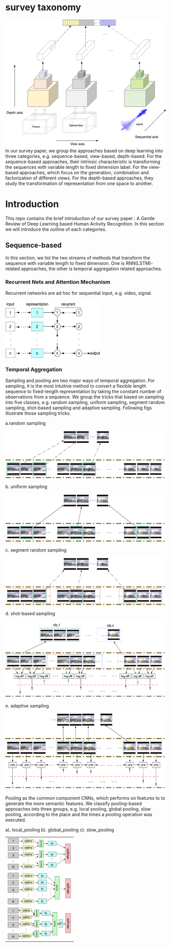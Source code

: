 # survey taxonomy
<img src="https://github.com/Ontheway361/Human-Activity-Recognition/blob/master/assets/taxonomy.jpg" width="600" height="400" alt="首页"/>
In our survey paper, we group the approaches based on deep learning into three categories, e.g. sequence-based, view-based, depth-based. For the sequence-based approaches, their intrinsic characteristic is transforming the sequences with variable length to fixed dimension label. For the view-based approaches, which focus on the generation, combination and factorization of different views. For the depth-based approaches, they study the transformation of representation from one space to another.

# Introduction
This repo contains the brief introduction of our survey paper : A Gentle Review of Deep Learning based Human Activity Recognition. In this section we will introduce the outline of each categories.

## Sequence-based
In this section, we list the two streams of methods that transform the sequence with variable length to fixed dimension. One is RNN(LSTM)-related approaches, the other is temporal aggregation related approaches.

### Recurrent Nets and Attention Mechanism
Recurrent networks are ad hoc for sequential input, e.g. video, signal.
<p><img src="assets/sequential/fig7-rnn.jpg" width="300" height="180" alt="首页"/></p>

### Temporal Aggregation
Sampling and pooling are two major ways of temporal aggregation.
For sampling, it is the most intuitive method to convert a flexible length sequence to fixed-length representation by taking the constant number of observations from a sequence. We group the tricks that based on sampling into five classes, e.g. random sampling, uniform sampling, segment random sampling, shot-based sampling and adaptive sampling. Following figs illustrate those sampling tricks.
<p>a.random sampling</p>
<img src="assets/sequential/fig8a-random.jpg" width="600" height="150" alt="首页"/>

<p>b. uniform sampling</p>
<img src="assets/sequential/fig8b-uniform.jpg" width="600" height="150" alt="首页"/>

<p>c. segment random sampling</p>
<img src="assets/sequential/fig8c-segment.jpg" width="600" height="150" alt="首页"/>

<p>d. shot-based sampling</p>
<img src="assets/sequential/fig8e-shot_based.jpg" width="600" height="240" alt="首页"/>

<p>e. adaptive sampling</p>
<img src="assets/sequential/fig8d-adaptive.jpg" width="600" height="240" alt="首页"/>

Pooling as the common component CNNs, which performs on features to to generate the more semantic features. We classify pooling-based approaches into three groups, e.g. local pooling, global pooling, slow pooling, according to the place and the times a pooling operation was executed.
<table style="border:0px">
   <tr>
       a). local_pooling
       <td><img src="assets/sequential/fig10a-local_pooling.jpg" width="200" height="100" frame=void rules=none></td>
   <tr>
       b). global_pooling
       <td><img src="assets/sequential/fig10b-global_pooling.jpg" width="200" height="100" frame=void rules=none></td>
   <tr>
       c). slow_pooling
       <td><img src="assets/sequential/fig10c-slow_pooling.jpg" width="200" height="100" frame=void rules=none></td>
</table>
